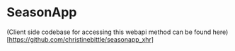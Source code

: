 # SeasonApp

(Client side codebase for accessing this webapi method can be found here)[https://github.com/christinebittle/seasonapp_xhr]
